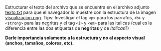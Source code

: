 Estructurar el texto del archivo que se encuentra en el archivo adjunto [texto.txt](./task/texto.txt) para que el navegador lo muestre con la estructura de la imagen [visualizacion.png](./task/visualizacion.png). Tips: Investigar el tag `<p>` para los parrafos, `<b>` y `<strong>` para las negritas y el tag `<i>` y `<em>` para las italicas (cual es la diferencia entre las dos etiquetas de **negritas** y de *italicas*?)

**Darle importancia solamente a la estructura y no al aspecto visual (anchos, tamaños, colores, etc).**